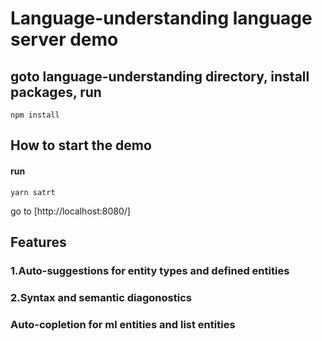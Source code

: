 # Language-understanding language server demo



## goto language-understanding directory, install packages, run
``` 
npm install
```

## How to start the demo 

#### run
```
yarn satrt
```

go to [http://localhost:8080/]

## Features

### 1.Auto-suggestions for entity types and defined entities

### 2.Syntax and semantic diagonostics

### Auto-copletion for ml entities and list entities
